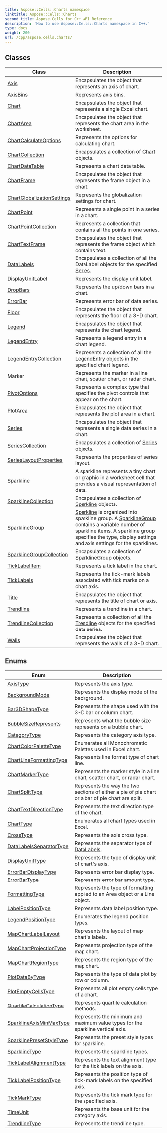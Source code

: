 ```yaml
---
title: Aspose::Cells::Charts namespace
linktitle: Aspose::Cells::Charts
second_title: Aspose.Cells for C++ API Reference
description: 'How to use Aspose::Cells::Charts namespace in C++.'
type: docs
weight: 200
url: /cpp/aspose.cells.charts/
---
```




## Classes

| Class | Description |
| --- | --- |
| [Axis](./axis/) | Encapsulates the object that represents an axis of chart. |
| [AxisBins](./axisbins/) | Represents axis bins. |
| [Chart](./chart/) | Encapsulates the object that represents a single Excel chart. |
| [ChartArea](./chartarea/) | Encapsulates the object that represents the chart area in the worksheet. |
| [ChartCalculateOptions](./chartcalculateoptions/) | Represents the options for calculating chart. |
| [ChartCollection](./chartcollection/) | Encapsulates a collection of [Chart](./chart/) objects. |
| [ChartDataTable](./chartdatatable/) | Represents a chart data table. |
| [ChartFrame](./chartframe/) | Encapsulates the object that represents the frame object in a chart. |
| [ChartGlobalizationSettings](./chartglobalizationsettings/) | Represents the globalization settings for chart. |
| [ChartPoint](./chartpoint/) | Represents a single point in a series in a chart. |
| [ChartPointCollection](./chartpointcollection/) | Represents a collection that contains all the points in one series. |
| [ChartTextFrame](./charttextframe/) | Encapsulates the object that represents the frame object which contains text. |
| [DataLabels](./datalabels/) | Encapsulates a collection of all the DataLabel objects for the specified [Series](./series/). |
| [DisplayUnitLabel](./displayunitlabel/) | Represents the display unit label. |
| [DropBars](./dropbars/) | Represents the up/down bars in a chart. |
| [ErrorBar](./errorbar/) | Represents error bar of data series. |
| [Floor](./floor/) | Encapsulates the object that represents the floor of a 3-D chart. |
| [Legend](./legend/) | Encapsulates the object that represents the chart legend. |
| [LegendEntry](./legendentry/) | Represents a legend entry in a chart legend. |
| [LegendEntryCollection](./legendentrycollection/) | Represents a collection of all the [LegendEntry](./legendentry/) objects in the specified chart legend. |
| [Marker](./marker/) | Represents the marker in a line chart, scatter chart, or radar chart. |
| [PivotOptions](./pivotoptions/) | Represents a complex type that specifies the pivot controls that appear on the chart. |
| [PlotArea](./plotarea/) | Encapsulates the object that represents the plot area in a chart. |
| [Series](./series/) | Encapsulates the object that represents a single data series in a chart. |
| [SeriesCollection](./seriescollection/) | Encapsulates a collection of [Series](./series/) objects. |
| [SeriesLayoutProperties](./serieslayoutproperties/) | Represents the properties of series layout. |
| [Sparkline](./sparkline/) | A sparkline represents a tiny chart or graphic in a worksheet cell that provides a visual representation of data. |
| [SparklineCollection](./sparklinecollection/) | Encapsulates a collection of [Sparkline](./sparkline/) objects. |
| [SparklineGroup](./sparklinegroup/) | [Sparkline](./sparkline/) is organized into sparkline group. A [SparklineGroup](./sparklinegroup/) contains a variable number of sparkline items. A sparkline group specifies the type, display settings and axis settings for the sparklines. |
| [SparklineGroupCollection](./sparklinegroupcollection/) | Encapsulates a collection of [SparklineGroup](./sparklinegroup/) objects. |
| [TickLabelItem](./ticklabelitem/) | Represents a tick label in the chart. |
| [TickLabels](./ticklabels/) | Represents the tick-mark labels associated with tick marks on a chart axis. |
| [Title](./title/) | Encapsulates the object that represents the title of chart or axis. |
| [Trendline](./trendline/) | Represents a trendline in a chart. |
| [TrendlineCollection](./trendlinecollection/) | Represents a collection of all the [Trendline](./trendline/) objects for the specified data series. |
| [Walls](./walls/) | Encapsulates the object that represents the walls of a 3-D chart. |
## Enums

| Enum | Description |
| --- | --- |
| [AxisType](./axistype/) | Represents the axis type. |
| [BackgroundMode](./backgroundmode/) | Represents the display mode of the background. |
| [Bar3DShapeType](./bar3dshapetype/) | Represents the shape used with the 3-D bar or column chart. |
| [BubbleSizeRepresents](./bubblesizerepresents/) | Represents what the bubble size represents on a bubble chart. |
| [CategoryType](./categorytype/) | Represents the category axis type. |
| [ChartColorPaletteType](./chartcolorpalettetype/) | Enumerates all Monochromatic Palettes used in Excel chart. |
| [ChartLineFormattingType](./chartlineformattingtype/) | Represents line format type of chart line. |
| [ChartMarkerType](./chartmarkertype/) | Represents the marker style in a line chart, scatter chart, or radar chart. |
| [ChartSplitType](./chartsplittype/) | Represents the way the two sections of either a pie of pie chart or a bar of pie chart are split. |
| [ChartTextDirectionType](./charttextdirectiontype/) | Represents the text direction type of the chart. |
| [ChartType](./charttype/) | Enumerates all chart types used in Excel. |
| [CrossType](./crosstype/) | Represents the axis cross type. |
| [DataLabelsSeparatorType](./datalabelsseparatortype/) | Represents the separator type of [DataLabels](./datalabels/). |
| [DisplayUnitType](./displayunittype/) | Represents the type of display unit of chart's axis. |
| [ErrorBarDisplayType](./errorbardisplaytype/) | Represents error bar display type. |
| [ErrorBarType](./errorbartype/) | Represents error bar amount type. |
| [FormattingType](./formattingtype/) | Represents the type of formatting applied to an Area object or a Line object. |
| [LabelPositionType](./labelpositiontype/) | Represents data label position type. |
| [LegendPositionType](./legendpositiontype/) | Enumerates the legend position types. |
| [MapChartLabelLayout](./mapchartlabellayout/) | Represents the layout of map chart's labels. |
| [MapChartProjectionType](./mapchartprojectiontype/) | Represents projection type of the map chart. |
| [MapChartRegionType](./mapchartregiontype/) | Represents the region type of the map chart. |
| [PlotDataByType](./plotdatabytype/) | Represents the type of data plot by row or column. |
| [PlotEmptyCellsType](./plotemptycellstype/) | Represents all plot empty cells type of a chart. |
| [QuartileCalculationType](./quartilecalculationtype/) | Represents quartile calculation methods. |
| [SparklineAxisMinMaxType](./sparklineaxisminmaxtype/) | Represents the minimum and maximum value types for the sparkline vertical axis. |
| [SparklinePresetStyleType](./sparklinepresetstyletype/) | Represents the preset style types for sparkline. |
| [SparklineType](./sparklinetype/) | Represents the sparkline types. |
| [TickLabelAlignmentType](./ticklabelalignmenttype/) | Represents the text alignment type for the tick labels on the axis. |
| [TickLabelPositionType](./ticklabelpositiontype/) | Represents the position type of tick-mark labels on the specified axis. |
| [TickMarkType](./tickmarktype/) | Represents the tick mark type for the specified axis. |
| [TimeUnit](./timeunit/) | Represents the base unit for the category axis. |
| [TrendlineType](./trendlinetype/) | Represents the trendline type. |
